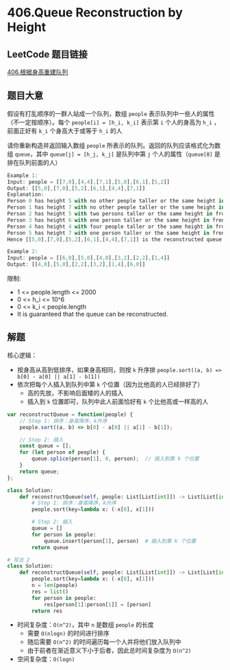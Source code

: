 # 406.Queue Reconstruction by Height

## LeetCode 题目链接

[406.根据身高重建队列](https://leetcode.cn/problems/queue-reconstruction-by-height/)

## 题目大意

假设有打乱顺序的一群人站成一个队列，数组 `people` 表示队列中一些人的属性（不一定按顺序）。每个 `people[i] = [h_i, k_i]` 表示第 `i` 个人的身高为 `h_i` ，前面正好有 `k_i` 个身高大于或等于 `h_i` 的人

请你重新构造并返回输入数组 `people` 所表示的队列。返回的队列应该格式化为数组 `queue`，其中 `queue[j] = [h_j, k_j]` 是队列中第 `j` 个人的属性（`queue[0]` 是排在队列前面的人）

```js
Example 1:
Input: people = [[7,0],[4,4],[7,1],[5,0],[6,1],[5,2]]
Output: [[5,0],[7,0],[5,2],[6,1],[4,4],[7,1]]
Explanation:
Person 0 has height 5 with no other people taller or the same height in front.
Person 1 has height 7 with no other people taller or the same height in front.
Person 2 has height 5 with two persons taller or the same height in front, which is person 0 and 1.
Person 3 has height 6 with one person taller or the same height in front, which is person 1.
Person 4 has height 4 with four people taller or the same height in front, which are people 0, 1, 2, and 3.
Person 5 has height 7 with one person taller or the same height in front, which is person 1.
Hence [[5,0],[7,0],[5,2],[6,1],[4,4],[7,1]] is the reconstructed queue.

Example 2:
Input: people = [[6,0],[5,0],[4,0],[3,2],[2,2],[1,4]]
Output: [[4,0],[5,0],[2,2],[3,2],[1,4],[6,0]]
```

限制:
- 1 <= people.length <= 2000
- 0 <= h_i <= 10^6
- 0 <= k_i < people.length
- It is guaranteed that the queue can be reconstructed.

## 解题

核心逻辑：
- 按身高从高到低排序，如果身高相同，则按 `k` 升序排 `people.sort((a, b) => b[0] - a[0] || a[1] - b[1])`
- 依次把每个人插入到队列中第 `k` 个位置（因为比他高的人已经排好了）
  - 高的先放，不影响后面矮的人的插入
  - 插入到 `k` 位置即可，队列中此人前面恰好有 `k` 个比他高或一样高的人

```js
var reconstructQueue = function(people) {
    // Step 1: 排序：身高降序，k升序
    people.sort((a, b) => b[0] - a[0] || a[1] - b[1]);

    // Step 2: 插入
    const queue = [];
    for (let person of people) {
        queue.splice(person[1], 0, person);  // 插入到第 k 个位置
    }
    return queue;
};
```
```python
class Solution:
    def reconstructQueue(self, people: List[List[int]]) -> List[List[int]]:
        # Step 1: 排序：身高降序，k升序
        people.sort(key=lambda x: (-x[0], x[1]))

        # Step 2: 插入
        queue = []
        for person in people:
            queue.insert(person[1], person)  # 插入到第 k 个位置
        return queue

# 写法 2
class Solution:
    def reconstructQueue(self, people: List[List[int]]) -> List[List[int]]:
        people.sort(key=lambda x: (-x[0], x[1]))
        n = len(people)
        res = list()
        for person in people:
            res[person[1]:person[1]] = [person]
        return res
```

- 时间复杂度：`O(n^2)`，其中 `n` 是数组 `people` 的长度
  - 需要 `O(nlogn)` 的时间进行排序
  - 随后需要 `O(n^2)` 的时间遍历每一个人并将他们放入队列中
  - 由于前者在渐近意义下小于后者，因此总时间复杂度为 `O(n^2)`
- 空间复杂度：`O(logn)`


